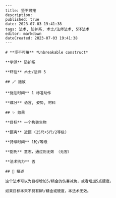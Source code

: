 
    ---
    title: 坚不可摧
    description: 
    published: true
    date: 2023-07-03 19:41:38
    tags: 法术, 防护系, 术士/法师法术, 5环法术
    editor: markdown
    dateCreated: 2023-07-03 19:41:38
    ---

    # **坚不可摧** *Unbreakable construct*

    **学派** 防护系 

    **环位** 术士/法师 5

    ## 🪄 施放

    **施法时间** 1 标准动作

    **成分** 语言, 姿势, 材料

    ## ✨ 效果 

    **目标** 一个构装生物 

    **距离** 近距 (25尺+5尺/2等级)  

    **持续时间** 1轮/等级 

    **豁免** 意志，通过则无效 （无害）

    **法术抗力** 否

    ## 📖 描述

    这个法术可以为目标增加5/精金的伤害减免，或者增加5点硬度。

    如果目标本来不具有DR/精金或硬度，本法术无效。
    